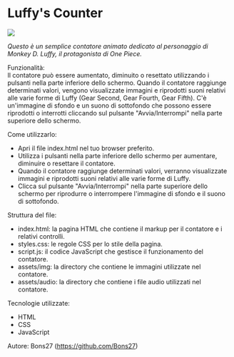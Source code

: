 <h1>Luffy's Counter</h1>

 <img src = "https://bons27.github.io/LuffyCounter/assets/img/luffy.jpg">

<i>Questo è un semplice contatore animato dedicato al personaggio di Monkey D. Luffy, il protagonista di One Piece.</i>

Funzionalità:<br>
Il contatore può essere aumentato, diminuito o resettato utilizzando i pulsanti nella parte inferiore dello schermo.
Quando il contatore raggiunge determinati valori, vengono visualizzate immagini e riprodotti suoni relativi alle varie forme di Luffy (Gear Second, Gear Fourth, Gear Fifth).
C'è un'immagine di sfondo e un suono di sottofondo che possono essere riprodotti o interrotti cliccando sul pulsante "Avvia/Interrompi" nella parte superiore dello schermo.

Come utilizzarlo:<br>
- Apri il file index.html nel tuo browser preferito.
- Utilizza i pulsanti nella parte inferiore dello schermo per aumentare, diminuire o resettare il contatore.
- Quando il contatore raggiunge determinati valori, verranno visualizzate immagini e riprodotti suoni relativi alle varie forme di Luffy.
- Clicca sul pulsante "Avvia/Interrompi" nella parte superiore dello schermo per riprodurre o interrompere l'immagine di sfondo e il suono di sottofondo.

Struttura del file:<br>
- index.html: la pagina HTML che contiene il markup per il contatore e i relativi controlli.
- styles.css: le regole CSS per lo stile della pagina.
- script.js: il codice JavaScript che gestisce il funzionamento del contatore.
- assets/img: la directory che contiene le immagini utilizzate nel contatore.
- assets/audio: la directory che contiene i file audio utilizzati nel contatore.

Tecnologie utilizzate:<br>
- HTML
- CSS
- JavaScript


Autore:
Bons27 (https://github.com/Bons27)
